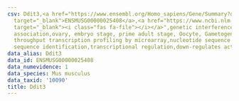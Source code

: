 ```yaml
---
csv: Ddit3,<a href="https://www.ensembl.org/Homo_sapiens/Gene/Summary?db=core;g=ENSMUSG00000025408"
  target="_blank">ENSMUSG00000025408</a>,<a href="https://www.ncbi.nlm.nih.gov/pubmed/21690297"
  target="_blank"><i class="fas fa-file"></i></a>",genetic interference,functional
  association,ovary, embryo stage, prime adult stage, Oocyte, Gametogenesis, high
  throughput transcription profiling by microarray,nucleotide sequence identification,nucleotide
  sequence identification,transcriptional regulation,down-regulates activity
data_alias: Ddit3
data_id: ENSMUSG00000025408
data_numevidence: 1
data_species: Mus musculus
data_taxid: '10090'
title: Ddit3
---
```

